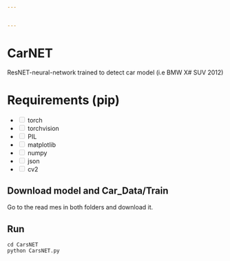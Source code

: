 ```yaml
---


---
```


<h1 id="carnet">CarNET</h1>
<p>ResNET-neural-network trained to detect car model (i.e BMW X# SUV 2012)</p>
<h1 id="requirements-pip">Requirements (pip)</h1>
<ul>
<li class="task-list-item"><input type="checkbox" class="task-list-item-checkbox" disabled=""> torch</li>
<li class="task-list-item"><input type="checkbox" class="task-list-item-checkbox" disabled=""> torchvision</li>
<li class="task-list-item"><input type="checkbox" class="task-list-item-checkbox" disabled=""> PIL</li>
<li class="task-list-item"><input type="checkbox" class="task-list-item-checkbox" disabled=""> matplotlib</li>
<li class="task-list-item"><input type="checkbox" class="task-list-item-checkbox" disabled=""> numpy</li>
<li class="task-list-item"><input type="checkbox" class="task-list-item-checkbox" disabled=""> json</li>
<li class="task-list-item"><input type="checkbox" class="task-list-item-checkbox" disabled=""> cv2</li>
</ul>
<h2 id="download-model-and-car_datatrain">Download model and Car_Data/Train</h2>
<p>Go to the read mes in both folders and download it.</p>
<h2 id="run">Run</h2>
<pre><code>cd CarsNET
python CarsNET.py
</code></pre>
